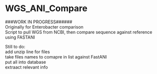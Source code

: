 # WGS_ANI_Compare
###WORK IN PROGRESS###### <br />
Originally for Enterobacter comparison <br />
Script to pull WGS from NCBI, then compare sequence against reference using FASTANI

  Still to do:<br />
    add unzip line for files <br />
    take files names to comapre in list against FastANI <br />
    put all into database <br />
    extraact relevant info <br />
    
